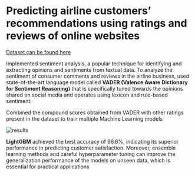 # Predicting airline customers’ recommendations using ratings and reviews of online websites
<a href="https://www.kaggle.com/datasets/khushipitroda/airline-reviews">Dataset can be found here</a>
<p>Implemented sentiment analysis, a popular technique for identifying and extracting opinions and sentiments from textual data. To analyze the sentiment of consumer 
comments and reviews in the airline business, used state-of-the-art language model called <b>VADER (Valence Aware Dictionary for Sentiment Reasoning)</b> that is specifically tuned towards the opinions shared on social media and operates using lexicon and rule-based sentiment.</p>
<p>Combined the compound scores obtained from VADER with other ratings present in the dataset to train multiple Machine Learning models</p>
<img src="https://github.com/DarkCoder999/Airline-Recommendation-Sentiment-Analysis-VADER/assets/98643503/a8b89a7e-bfe0-4b3b-b84c-c6f682fc013f" alt="results" />
<p><b>LightGBM</b> achieved the best accuracy of 96.6%, indicating its superior performance in predicting customer satisfaction. Moreover, ensemble learning methods and careful hyperparameter tuning can improve the generalization performance of the models on unseen data, which is essential for practical applications </p>
